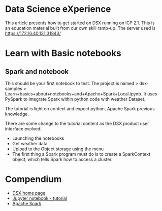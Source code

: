 # Data Science eXperience
This article presents how to get started on DSX running on ICP 2.1. This is an education material built from our own skill ramp-up.
The server used is https://172.16.40.131:31843/

# Learn with Basic notebooks
## Spark and notebook
This should be your first notebook to test. The project is named  > dsx-samples > Learn+basics+about+notebooks+and+Apache+Spark+Local.ipynb. It uses PySpark to integrate Spark within python code with weather Dataset.

The tutorial is light on context and expect python, Apache Spark previous knowledge. 

There are some change to the tutorial content as the DSX product user interface evolved.
* Launching the notebooks
* Get weather data
* Upload to the Object storage using the menu
* The first thing a Spark program must do is to create a SparkContext object, which tells Spark how to access a cluster.

# Compendium
* [DSX home page](https://datascience.ibm.com/)
* [Jupyter notebook - tutorial](http://jupyter.org)
* [Apache Spark](https://spark.apache.org/docs/latest/index.html)
